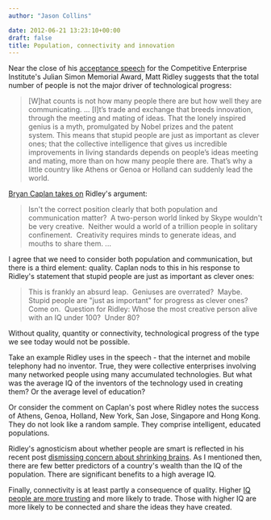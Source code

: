```yaml
---
author: "Jason Collins"

date: 2012-06-21 13:23:10+00:00
draft: false
title: Population, connectivity and innovation
---
```


Near the close of his [acceptance speech](http://blog.skepticallibertarian.com/2012/06/20/julian-simon-award-lecture-matt-ridley/) for the Competitive Enterprise Institute's Julian Simon Memorial Award, Matt Ridley suggests that the total number of people is not the major driver of technological progress:


<blockquote>[W]hat counts is not how many people there are but how well they are communicating. ... [I]t’s trade and exchange that breeds innovation, through the meeting and mating of ideas. That the lonely inspired genius is a myth, promulgated by Nobel prizes and the patent system. This means that stupid people are just as important as clever ones; that the collective intelligence that gives us incredible improvements in living standards depends on people’s ideas meeting and mating, more than on how many people there are. That’s why a little country like Athens or Genoa or Holland can suddenly lead the world.</blockquote>


[Bryan Caplan takes on](http://econlog.econlib.org/archives/2012/06/ridley_simon_po.html) Ridley's argument:


<blockquote>Isn't the correct position clearly that both population and communication matter?  A two-person world linked by Skype wouldn't be very creative.  Neither would a world of a trillion people in solitary confinement.  Creativity requires minds to generate ideas, and mouths to share them. ...</blockquote>


I agree that we need to consider both population and communication, but there is a third element: quality. Caplan nods to this in his response to Ridley's statement that stupid people are just as important as clever ones:


<blockquote>This is frankly an absurd leap.  Geniuses are overrated?  Maybe.  Stupid people are "just as important" for progress as clever ones?  Come on.  Question for Ridley: Whose the most creative person alive with an IQ under 100?  Under 80?</blockquote>


Without quality, quantity or connectivity, technological progress of the type we see today would not be possible.

Take an example Ridley uses in the speech - that the internet and mobile telephony had no inventor. True, they were collective enterprises involving many networked people using many accumulated technologies. But what was the average IQ of the inventors of the technology used in creating them? Or the average level of education?

Or consider the comment on Caplan's post where Ridley notes the success of Athens, Genoa, Holland, New York, San Jose, Singapore and Hong Kong. They do not look like a random sample. They comprise intelligent, educated populations.

Ridley's agnosticism about whether people are smart is reflected in his recent post [dismissing concern about shrinking brains](https://www.jasoncollins.blog/the-consequences-of-shrinking-brains/). As I mentioned then, there are few better predictors of a country's wealth than the IQ of the population. There are significant benefits to a high average IQ.

Finally, connectivity is at least partly a consequence of quality. Higher [IQ people are more trusting](https://www.jasoncollins.blog/jones-on-iq-and-productivity/) and more likely to trade. Those with higher IQ are more likely to be connected and share the ideas they have created.
